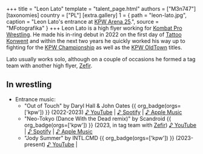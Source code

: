 +++
title = "Leon Lato"
template = "talent_page.html"
authors = ["M3n747"]
[taxonomies]
country = ["PL"]
[extra.gallery]
1 = { path = "leon-lato.jpg", caption = "Leon Lato's entrance at [KPW Arena 25](@/e/kpw/2024-05-17-kpw-arena-25.md).", source = "MFotografika" }
+++
Leon Lato is a high flyer working for [Kombat Pro Wrestling](@/o/kpw.md). He made his in-ring debut in 2022 on the first day of [Tattoo Konwent](@/e/kpw/2022-07-30-kpw-tattoo-konwent-2022-day1.md) and within the next two years he quickly worked his way up to fighting for the [KPW Championship](@/c/kpw-championship.md) as well as the [KPW OldTown](@/c/kpw-old-town-championship.md) titles.

Lato usually works solo, although on a couple of occasions he formed a tag team with another high flyer, [Zefir](@/w/zefir.md).

## In wrestling

* Entrance music:
  - "Out of Touch" by Daryl Hall & John Oates {{ org_badge(orgs=['kpw']) }} (2022-2023)
 [♪ YouTube](https://www.youtube.com/watch?v=DCkJ5lGPqFs) | 
 [♪ Spotify](https://open.spotify.com/track/7zLGHdfJ3JRPxvc96mEPEi) | 
 [♪ Apple Music](https://music.apple.com/pl/album/out-of-touch/273750173?i=273750255)
  - "Neo-Tokyo (Dance With the Dead remix)" by Scandroid {{ org_badge(orgs=['kpw']) }} (2023, in tag team with [Zefir](@/w/zefir.md))
 [♪ YouTube](https://www.youtube.com/watch?v=a1jMUiSR4Gg) | 
 [♪ Spotify](https://open.spotify.com/track/44K1GCbNLf1NHlCaLaYONk) | 
 [♪ Apple Music](https://music.apple.com/pl/album/neo-tokyo-dance-with-the-dead-remix/1523997493?i=1523997494)
  - "Jody Summer" by INTL.CMD {{ org_badge(orgs=['kpw']) }} (2023-present)
 [♪ YouTube](https://www.youtube.com/watch?v=7pvqp9VFxhM) | 
